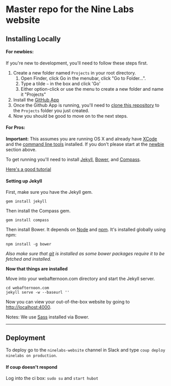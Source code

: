 # Master repo for the Nine Labs website

## Installing Locally

#### For newbies:
If you're new to development, you'll need to follow these steps first.

1. Create a new folder named `Projects` in your root directory. 
    1. Open Finder, click Go in the menubar, click "Go to Folder...".
    1. Type a tilde `~` in the box and click 'Go'
    1. Either option-click or use the menu to create a new folder and name it "Projects"
1. Install the [GitHub App](https://desktop.github.com)
1. Once the Github App is running, you'll need to [clone this repository](https://help.github.com/articles/cloning-a-repository/#cloning-a-repository-to-github-desktop) to the `Projects` folder you just created.
1. Now you should be good to move on to the next steps.

#### For Pros:
**Important:** This assumes you are running OS X and already have [XCode](https://itunes.apple.com/us/app/xcode/id497799835?ls=1&mt=12) and the [command line tools](http://stackoverflow.com/questions/9329243/xcode-4-4-and-later-install-command-line-tools) installed. If you don't please start at the [newbie](#for-newbies) section above.

To get running you'll need to install [Jekyll](http://jekyllrb.com/), [Bower](http://bower.io/), and [Compass](http://compass-style.org/). 

[Here's a good tutorial](http://davidpots.com/blog/jekyll-github-pages-compass/)

#### Setting up Jekyll

First, make sure you have the Jekyll gem.

    gem install jekyll

Then install the Compass gem.

    gem install compass

Then install Bower. It depends on [Node](http://nodejs.org/) and [npm](http://npmjs.org/). It's installed globally using npm:

    npm install -g bower

*Also make sure that [git](http://git-scm.com/) is installed as some bower packages require it to be fetched and installed.*

**Now that things are installed**

Move into your webafternoon.com directory and start the Jekyll server.

    cd webafternoon.com
    jekyll serve -w --baseurl ''

Now you can view your out-of-the-box website by going to [http://localhost:4000](http://localhost:4000).

Notes: We use [Sass](http://sass-lang.com/) installed via Bower.

---

## Deployment

To deploy go to the `ninelabs-website` channel in Slack and type `coup deploy ninelabs on production`.

#### If coup doesn't respond

Log into the ci box: `sudo su` and `start hubot`
